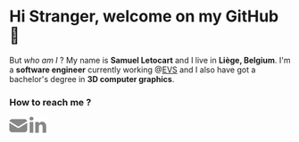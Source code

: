 # Hi Stranger, welcome on my GitHub 👋

But _who am I_ ? My name is **Samuel Letocart** and I live in **Liège, Belgium**. I'm a **software engineer** currently working @[EVS](https://evs.com/) and I also have got a bachelor's degree in **3D computer graphics**. 

### How to reach me ? 
[![email](./img/mail.png)](mailto:samuel.le.belgique@gmail.com)
[![linkedin](./img/linkedin.png)](https://www.linkedin.com/in/samuel-letocart/)
